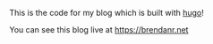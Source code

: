 This is the code for my blog which is built with [hugo](github.com/gohugoio/hugo)!

You can see this blog live at https://brendanr.net
